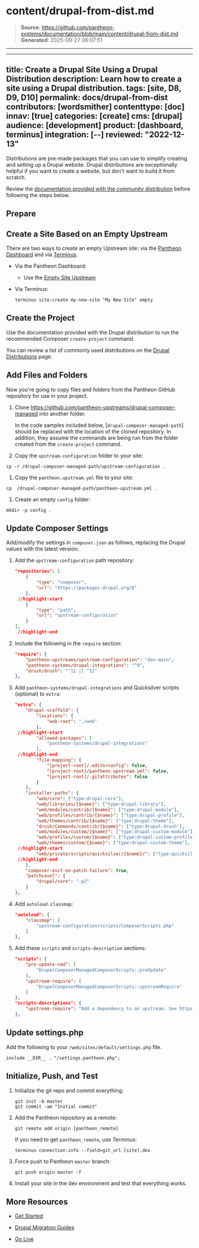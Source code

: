 # content/drupal-from-dist.md

> **Source**: https://github.com/pantheon-systems/documentation/blob/main/content/drupal-from-dist.md
> **Generated**: 2025-09-27 06:07:51

---

---
title: Create a Drupal Site Using a Drupal Distribution
description: Learn how to create a site using a Drupal distribution.
tags: [site, D8, D9, D10]
permalink: docs/drupal-from-dist
contributors: [wordsmither]
contenttype: [doc]
innav: [true]
categories: [create]
cms: [drupal]
audience: [development]
product: [dashboard, terminus]
integration: [--]
reviewed: "2022-12-13"
---

Distributions are pre-made packages that you can use to simplify creating and setting up a Drupal website. Drupal distributions are exceptionally helpful if you want to create a website, but don't want to build it from scratch.

Review the [documentation provided with the community distribution](https://www.drupal.org/project/project_distribution) before following the steps below.

## Prepare

<Partial file="drupal/prepare-local-environment-no-clone-no-alias.md" />

## Create a Site Based on an Empty Upstream

There are two ways to create an empty Upstream site: via the [Pantheon Dashboard](/guides/legacy-dashboard/create-sites) and via [Terminus](/terminus).

- Via the Pantheon Dashboard:

  - Use the [Empty Site Upstream](https://dashboard.pantheon.io/sites/create?upstream_id=4c7176de-e079-eed1-154d-44d5a9945b65)

- Via Terminus:

  ```bash{promptUser: user}
  terminus site:create my-new-site "My New Site" empty
  ```

## Create the Project

Use the documentation provided with the Drupal distribution to run the recommended Composer `create-project` command.

You can review a list of commonly used distributions on the [Drupal Distributions](https://www.drupal.org/project/project_distribution) page.

## Add Files and Folders

Now you're going to copy files and folders from the Pantheon GitHub repository for use in your project.

1. Clone https://github.com/pantheon-upstreams/drupal-composer-managed into another folder.

    In the code samples included below, [`drupal-composer-managed-path`] should be replaced with the location of the cloned repository.  In addition, they assume the commands are being run from the folder created from the `create-project` command.

1. Copy the `upstream-configuration` folder to your site:

  ```bash{promptUser: user}
  cp -r /drupal-composer-managed-path/upstream-configuration .
  ```

1. Copy the `pantheon.upstream.yml` file to your site:

  ```bash{promptUser: user}
  cp  /drupal-composer-managed-path/pantheon-upstream.yml .
  ```

1. Create an empty `config` folder:

  ```bash{promptUser: user}
  mkdir -p config .
  ```

## Update Composer Settings

Add/modify the settings in `composer.json` as follows, replacing the Drupal values with the latest version:

1. Add the `upstream-configuration` path repository:

   ```json:title=composer.json
   "repositories": [
       {
           "type": "composer",
           "url": "https://packages.drupal.org/8"
       },
    //highlight-start
       {
           "type": "path",
           "url": "upstream-configuration"
       }
   ],
    //highlight-end
   ```

1. Include the following in the `require` section:

   ```json:title=composer.json
   "require": {
       "pantheon-upstreams/upstream-configuration": "dev-main",
       "pantheon-systems/drupal-integrations": "^9",
       "drush/drush": "^11 || ^12"
   },
   ```

1. Add `pantheon-systems/drupal-integrations` and Quicksilver scripts (optional) to `extra`:

   ```json:title=composer.json
   "extra": {
       "drupal-scaffold": {
           "locations": {
               "web-root": "./web"
           },
    //highlight-start
           "allowed-packages": [
               "pantheon-systems/drupal-integrations"
           ],
    //highlight-end
           "file-mapping": {
               "[project-root]/.editorconfig": false,
               "[project-root]/pantheon.upstream.yml": false,
               "[project-root]/.gitattributes": false
           }
       },
       "installer-paths": {
           "web/core": ["type:drupal-core"],
           "web/libraries/{$name}": ["type:drupal-library"],
           "web/modules/contrib/{$name}": ["type:drupal-module"],
           "web/profiles/contrib/{$name}": ["type:drupal-profile"],
           "web/themes/contrib/{$name}": ["type:drupal-theme"],
           "drush/Commands/contrib/{$name}": ["type:drupal-drush"],
           "web/modules/custom/{$name}": ["type:drupal-custom-module"],
           "web/profiles/custom/{$name}": ["type:drupal-custom-profile"],
           "web/themes/custom/{$name}": ["type:drupal-custom-theme"],
    //highlight-start
           "web/private/scripts/quicksilver/{$name}/": ["type:quicksilver-script"]
    //highlight-end
       },
       "composer-exit-on-patch-failure": true,
       "patchLevel": {
           "drupal/core": "-p2"
       }
   },
   ```

1. Add `autoload.classmap`:

   ```json:title=composer.json
   "autoload": {
       "classmap": [
           "upstream-configuration/scripts/ComposerScripts.php"
       ]
   },
   ```

1. Add these `scripts` and `scripts-description` sections:

   ```json:title=composer.json
   "scripts": {
       "pre-update-cmd": [
           "DrupalComposerManagedComposerScripts::preUpdate"
       ],
       "upstream-require": [
           "DrupalComposerManagedComposerScripts::upstreamRequire"
       ]
   },
   "scripts-descriptions": {
       "upstream-require": "Add a dependency to an upstream. See https://docs.pantheon.io/create-custom-upstream or information on creating custom upstreams."
   },
   ```

## Update settings.php

Add the following to your `/web/sites/default/settings.php` file.

```php:title=settings.php
include __DIR__ . "/settings.pantheon.php";
```

## Initialize, Push, and Test

1. Initialize the git repo and commit everything:

   ```bash{promptUser: user}
   git init -b master
   git commit -am "Initial commit"
   ```

1. Add the Pantheon repository as a remote:

   ```bash{promptUser: user}
   git remote add origin [pantheon_remote]
   ```

   If you need to get `pantheon_remote`, use Terminus:

   ```bash{promptUser: user}
   terminus connection:info --field=git_url [site].dev
   ```

1. Force push to Pantheon `master` branch:

   ```bash{promptUser: user}
   git push origin master -f
   ```

1. Install your site in the dev environment and test that everything works.

## More Resources

- [Get Started](/get-started)

- [Drupal Migration Guides](/drupal-migration)

- [Go Live](/go-live)
